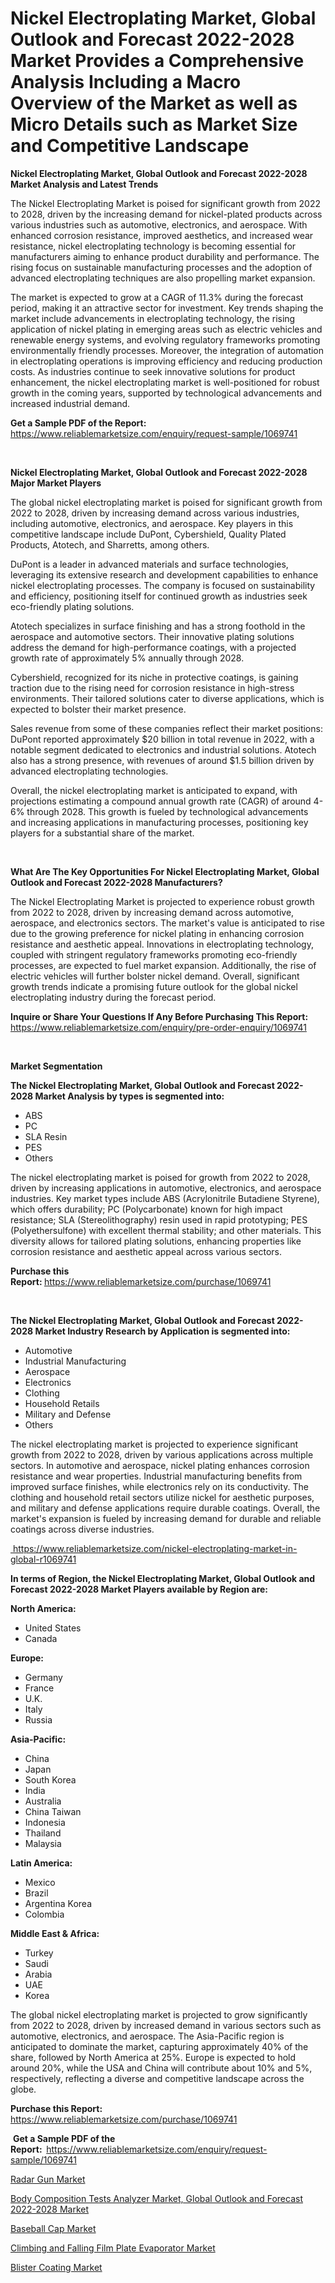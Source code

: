 <p><h1>Nickel Electroplating Market, Global Outlook and Forecast 2022-2028 Market Provides a Comprehensive Analysis Including a Macro Overview of the Market as well as Micro Details such as Market Size and Competitive Landscape</h1></p><p><strong>Nickel Electroplating Market, Global Outlook and Forecast 2022-2028 Market Analysis and Latest Trends</strong></p>
<p><p>The Nickel Electroplating Market is poised for significant growth from 2022 to 2028, driven by the increasing demand for nickel-plated products across various industries such as automotive, electronics, and aerospace. With enhanced corrosion resistance, improved aesthetics, and increased wear resistance, nickel electroplating technology is becoming essential for manufacturers aiming to enhance product durability and performance. The rising focus on sustainable manufacturing processes and the adoption of advanced electroplating techniques are also propelling market expansion.</p><p>The market is expected to grow at a CAGR of 11.3% during the forecast period, making it an attractive sector for investment. Key trends shaping the market include advancements in electroplating technology, the rising application of nickel plating in emerging areas such as electric vehicles and renewable energy systems, and evolving regulatory frameworks promoting environmentally friendly processes. Moreover, the integration of automation in electroplating operations is improving efficiency and reducing production costs. As industries continue to seek innovative solutions for product enhancement, the nickel electroplating market is well-positioned for robust growth in the coming years, supported by technological advancements and increased industrial demand.</p></p>
<p><strong>Get a Sample PDF of the Report:&nbsp;</strong> <a href="https://www.reliablemarketsize.com/enquiry/request-sample/1069741">https://www.reliablemarketsize.com/enquiry/request-sample/1069741</a></p>
<p>&nbsp;</p>
<p><strong>Nickel Electroplating Market, Global Outlook and Forecast 2022-2028 Major Market Players</strong></p>
<p><p>The global nickel electroplating market is poised for significant growth from 2022 to 2028, driven by increasing demand across various industries, including automotive, electronics, and aerospace. Key players in this competitive landscape include DuPont, Cybershield, Quality Plated Products, Atotech, and Sharretts, among others.</p><p>DuPont is a leader in advanced materials and surface technologies, leveraging its extensive research and development capabilities to enhance nickel electroplating processes. The company is focused on sustainability and efficiency, positioning itself for continued growth as industries seek eco-friendly plating solutions.</p><p>Atotech specializes in surface finishing and has a strong foothold in the aerospace and automotive sectors. Their innovative plating solutions address the demand for high-performance coatings, with a projected growth rate of approximately 5% annually through 2028.</p><p>Cybershield, recognized for its niche in protective coatings, is gaining traction due to the rising need for corrosion resistance in high-stress environments. Their tailored solutions cater to diverse applications, which is expected to bolster their market presence.</p><p>Sales revenue from some of these companies reflect their market positions: DuPont reported approximately $20 billion in total revenue in 2022, with a notable segment dedicated to electronics and industrial solutions. Atotech also has a strong presence, with revenues of around $1.5 billion driven by advanced electroplating technologies.</p><p>Overall, the nickel electroplating market is anticipated to expand, with projections estimating a compound annual growth rate (CAGR) of around 4-6% through 2028. This growth is fueled by technological advancements and increasing applications in manufacturing processes, positioning key players for a substantial share of the market.</p></p>
<p>&nbsp;</p>
<p><strong>What Are The Key Opportunities For Nickel Electroplating Market, Global Outlook and Forecast 2022-2028 Manufacturers?</strong></p>
<p><p>The Nickel Electroplating Market is projected to experience robust growth from 2022 to 2028, driven by increasing demand across automotive, aerospace, and electronics sectors. The market's value is anticipated to rise due to the growing preference for nickel plating in enhancing corrosion resistance and aesthetic appeal. Innovations in electroplating technology, coupled with stringent regulatory frameworks promoting eco-friendly processes, are expected to fuel market expansion. Additionally, the rise of electric vehicles will further bolster nickel demand. Overall, significant growth trends indicate a promising future outlook for the global nickel electroplating industry during the forecast period.</p></p>
<p><strong>Inquire or Share Your Questions If Any Before Purchasing This Report:</strong> <a href="https://www.reliablemarketsize.com/enquiry/pre-order-enquiry/1069741">https://www.reliablemarketsize.com/enquiry/pre-order-enquiry/1069741</a></p>
<p>&nbsp;</p>
<p><strong>Market Segmentation</strong></p>
<p><strong>The Nickel Electroplating Market, Global Outlook and Forecast 2022-2028 Market Analysis by types is segmented into:</strong></p>
<p><ul><li>ABS</li><li>PC</li><li>SLA Resin</li><li>PES</li><li>Others</li></ul></p>
<p><p>The nickel electroplating market is poised for growth from 2022 to 2028, driven by increasing applications in automotive, electronics, and aerospace industries. Key market types include ABS (Acrylonitrile Butadiene Styrene), which offers durability; PC (Polycarbonate) known for high impact resistance; SLA (Stereolithography) resin used in rapid prototyping; PES (Polyethersulfone) with excellent thermal stability; and other materials. This diversity allows for tailored plating solutions, enhancing properties like corrosion resistance and aesthetic appeal across various sectors.</p></p>
<p><strong>Purchase this Report:&nbsp;</strong><a href="https://www.reliablemarketsize.com/purchase/1069741">https://www.reliablemarketsize.com/purchase/1069741</a></p>
<p>&nbsp;</p>
<p><strong>The Nickel Electroplating Market, Global Outlook and Forecast 2022-2028 Market Industry Research by Application is segmented into:</strong></p>
<p><ul><li>Automotive</li><li>Industrial Manufacturing</li><li>Aerospace</li><li>Electronics</li><li>Clothing</li><li>Household Retails</li><li>Military and Defense</li><li>Others</li></ul></p>
<p><p>The nickel electroplating market is projected to experience significant growth from 2022 to 2028, driven by various applications across multiple sectors. In automotive and aerospace, nickel plating enhances corrosion resistance and wear properties. Industrial manufacturing benefits from improved surface finishes, while electronics rely on its conductivity. The clothing and household retail sectors utilize nickel for aesthetic purposes, and military and defense applications require durable coatings. Overall, the market's expansion is fueled by increasing demand for durable and reliable coatings across diverse industries.</p></p>
<p><a href="https://www.reliablemarketsize.com/nickel-electroplating-market-in-global-r1069741">&nbsp;https://www.reliablemarketsize.com/nickel-electroplating-market-in-global-r1069741</a></p>
<p><strong>In terms of Region, the Nickel Electroplating Market, Global Outlook and Forecast 2022-2028 Market Players available by Region are:</strong></p>
<p>
    <p> <strong> North America: </strong>
        <ul>
            <li>United States</li>
            <li>Canada</li>
        </ul>
        </p> 
    <p> <strong> Europe: </strong>
        <ul>
            <li>Germany</li>
            <li>France</li>
            <li>U.K.</li>
            <li>Italy</li>
            <li>Russia</li>
        </ul>
        </p> 
    <p> <strong> Asia-Pacific: </strong>
        <ul>
            <li>China</li>
            <li>Japan</li>
            <li>South Korea</li>
            <li>India</li>
            <li>Australia</li>
            <li>China Taiwan</li>
            <li>Indonesia</li>
            <li>Thailand</li>
            <li>Malaysia</li>
        </ul>
        </p> 
    <p> <strong> Latin America: </strong>
        <ul>
            <li>Mexico</li>
            <li>Brazil</li>
            <li>Argentina Korea</li>
            <li>Colombia</li>
        </ul>
        </p> 
    <p> <strong> Middle East & Africa: </strong>
        <ul>
            <li>Turkey</li>
            <li>Saudi</li>
            <li>Arabia</li>
            <li>UAE</li>
            <li>Korea</li>
        </ul>
    </p>
    </p>
<p><p>The global nickel electroplating market is projected to grow significantly from 2022 to 2028, driven by increased demand in various sectors such as automotive, electronics, and aerospace. The Asia-Pacific region is anticipated to dominate the market, capturing approximately 40% of the share, followed by North America at 25%. Europe is expected to hold around 20%, while the USA and China will contribute about 10% and 5%, respectively, reflecting a diverse and competitive landscape across the globe.</p></p>
<p><strong>Purchase this Report: </strong><a href="https://www.reliablemarketsize.com/purchase/1069741">https://www.reliablemarketsize.com/purchase/1069741</a></p>
<p>&nbsp;<strong>Get a Sample PDF of the Report:&nbsp;&nbsp;</strong><a href="https://www.reliablemarketsize.com/enquiry/request-sample/1069741">https://www.reliablemarketsize.com/enquiry/request-sample/1069741</a></p>
<p><strong></strong></p>
<p><p><a href="https://medium.com/@rpaviat04v/the-market-for-radar-gun-market-is-examined-in-this-report-along-with-the-factors-that-are-4b7070240404">Radar Gun Market</a></p><p><a href="https://github.com/CliffMedina6/Market-Research-Report-List-6/blob/main/body-composition-tests-analyzer-market-global-outlook-and-forecast-2022-2028-market.md">Body Composition Tests Analyzer Market, Global Outlook and Forecast 2022-2028 Market</a></p><p><a href="https://medium.com/@rpaviat04v/the-global-market-overview-of-the-baseball-cap-market-provides-a-unique-perspective-on-the-key-9748efd4a299">Baseball Cap Market</a></p><p><a href="https://www.linkedin.com/pulse/global-climbing-falling-film-plate-evaporator-industry-analysis-hqxgf?trackingId=06NkNFOQTLaSW35KiQY5Jw%3D%3D">Climbing and Falling Film Plate Evaporator Market</a></p><p><a href="https://www.linkedin.com/pulse/blister-coating-market-research-report-forecast-growth-prospects-cy5oe?trackingId=t%2BArcOaSRhCeR2WCzCoEIQ%3D%3D">Blister Coating Market</a></p></p>